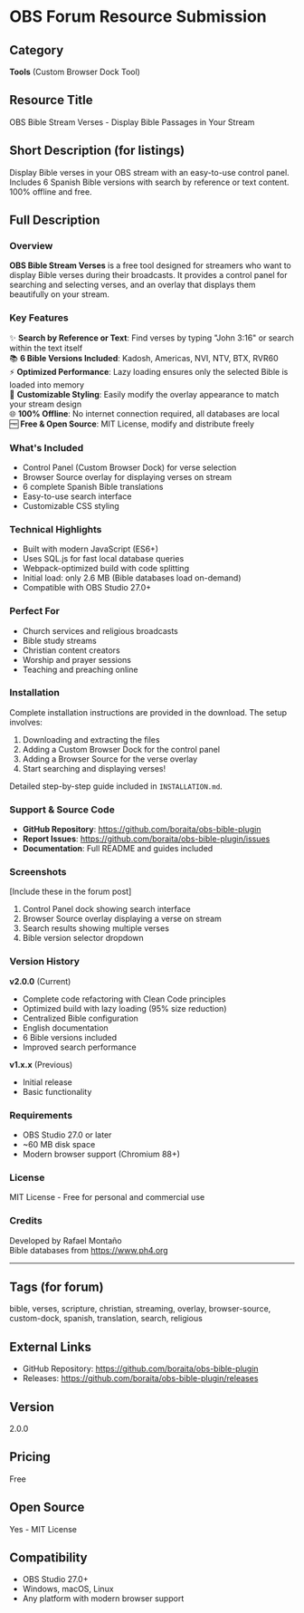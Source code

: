 # OBS Forum Resource Submission

## Category
**Tools** (Custom Browser Dock Tool)

## Resource Title
OBS Bible Stream Verses - Display Bible Passages in Your Stream

## Short Description (for listings)
Display Bible verses in your OBS stream with an easy-to-use control panel. Includes 6 Spanish Bible versions with search by reference or text content. 100% offline and free.

## Full Description

### Overview
**OBS Bible Stream Verses** is a free tool designed for streamers who want to display Bible verses during their broadcasts. It provides a control panel for searching and selecting verses, and an overlay that displays them beautifully on your stream.

### Key Features
✨ **Search by Reference or Text**: Find verses by typing "John 3:16" or search within the text itself  
📚 **6 Bible Versions Included**: Kadosh, Americas, NVI, NTV, BTX, RVR60  
⚡ **Optimized Performance**: Lazy loading ensures only the selected Bible is loaded into memory  
🎨 **Customizable Styling**: Easily modify the overlay appearance to match your stream design  
🌐 **100% Offline**: No internet connection required, all databases are local  
🆓 **Free & Open Source**: MIT License, modify and distribute freely  

### What's Included
- Control Panel (Custom Browser Dock) for verse selection
- Browser Source overlay for displaying verses on stream
- 6 complete Spanish Bible translations
- Easy-to-use search interface
- Customizable CSS styling

### Technical Highlights
- Built with modern JavaScript (ES6+)
- Uses SQL.js for fast local database queries
- Webpack-optimized build with code splitting
- Initial load: only 2.6 MB (Bible databases load on-demand)
- Compatible with OBS Studio 27.0+

### Perfect For
- Church services and religious broadcasts
- Bible study streams
- Christian content creators
- Worship and prayer sessions
- Teaching and preaching online

### Installation
Complete installation instructions are provided in the download. The setup involves:
1. Downloading and extracting the files
2. Adding a Custom Browser Dock for the control panel
3. Adding a Browser Source for the verse overlay
4. Start searching and displaying verses!

Detailed step-by-step guide included in `INSTALLATION.md`.

### Support & Source Code
- **GitHub Repository**: https://github.com/boraita/obs-bible-plugin
- **Report Issues**: https://github.com/boraita/obs-bible-plugin/issues
- **Documentation**: Full README and guides included

### Screenshots
[Include these in the forum post]
1. Control Panel dock showing search interface
2. Browser Source overlay displaying a verse on stream
3. Search results showing multiple verses
4. Bible version selector dropdown

### Version History
**v2.0.0** (Current)
- Complete code refactoring with Clean Code principles
- Optimized build with lazy loading (95% size reduction)
- Centralized Bible configuration
- English documentation
- 6 Bible versions included
- Improved search performance

**v1.x.x** (Previous)
- Initial release
- Basic functionality

### Requirements
- OBS Studio 27.0 or later
- ~60 MB disk space
- Modern browser support (Chromium 88+)

### License
MIT License - Free for personal and commercial use

### Credits
Developed by Rafael Montaño  
Bible databases from https://www.ph4.org

---

## Tags (for forum)
bible, verses, scripture, christian, streaming, overlay, browser-source, custom-dock, spanish, translation, search, religious

## External Links
- GitHub Repository: https://github.com/boraita/obs-bible-plugin
- Releases: https://github.com/boraita/obs-bible-plugin/releases

## Version
2.0.0

## Pricing
Free

## Open Source
Yes - MIT License

## Compatibility
- OBS Studio 27.0+
- Windows, macOS, Linux
- Any platform with modern browser support
